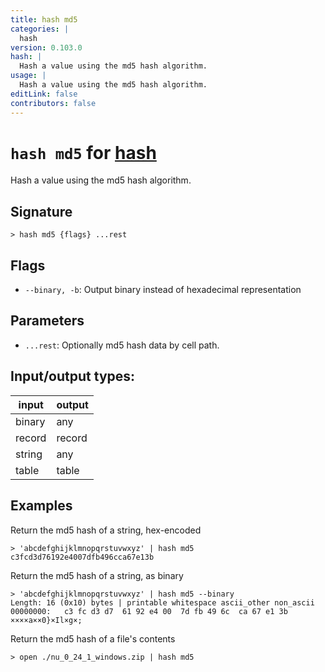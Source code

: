 ```yaml
---
title: hash md5
categories: |
  hash
version: 0.103.0
hash: |
  Hash a value using the md5 hash algorithm.
usage: |
  Hash a value using the md5 hash algorithm.
editLink: false
contributors: false
---
```

<!-- This file is automatically generated. Please edit the command in https://github.com/nushell/nushell instead. -->

# `hash md5` for [hash](/commands/categories/hash.md)

<div class='command-title'>Hash a value using the md5 hash algorithm.</div>

## Signature

```> hash md5 {flags} ...rest```

## Flags

 -  `--binary, -b`: Output binary instead of hexadecimal representation

## Parameters

 -  `...rest`: Optionally md5 hash data by cell path.


## Input/output types:

| input  | output |
| ------ | ------ |
| binary | any    |
| record | record |
| string | any    |
| table  | table  |
## Examples

Return the md5 hash of a string, hex-encoded
```nu
> 'abcdefghijklmnopqrstuvwxyz' | hash md5
c3fcd3d76192e4007dfb496cca67e13b
```

Return the md5 hash of a string, as binary
```nu
> 'abcdefghijklmnopqrstuvwxyz' | hash md5 --binary
Length: 16 (0x10) bytes | printable whitespace ascii_other non_ascii
00000000:   c3 fc d3 d7  61 92 e4 00  7d fb 49 6c  ca 67 e1 3b   ××××a××0}×Il×g×;

```

Return the md5 hash of a file's contents
```nu
> open ./nu_0_24_1_windows.zip | hash md5

```
